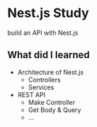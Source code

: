 # Nest.js Study

build an API with Nest.js

## What did I learned

- Architecture of Nest.js
  - Controllers
  - Services
- REST API
  - Make Controller
  - Get Body & Query
  - ...
